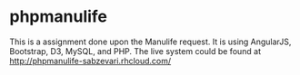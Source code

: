 # phpmanulife
This is a assignment done upon the Manulife request. It is using AngularJS, Bootstrap, D3, MySQL, and PHP. The live system could be found at http://phpmanulife-sabzevari.rhcloud.com/
